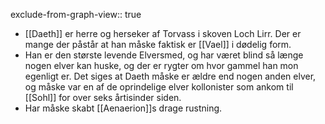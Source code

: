 exclude-from-graph-view:: true

- [[Daeth]] er herre og herseker af Torvass i skoven Loch Lirr. Der er mange der påstår at han måske faktisk er [[Vael]] i dødelig form.
- Han er den største levende Elversmed, og har været blind så længe nogen elver kan huske, og der er rygter om hvor gammel han mon egenligt er. Det siges at Daeth måske er ældre end nogen anden elver, og måske var en af de oprindelige elver kollonister som ankom til [[Sohl]] for over seks årtisinder siden.
- Har måske skabt [[Aenaerion]]s drage rustning.